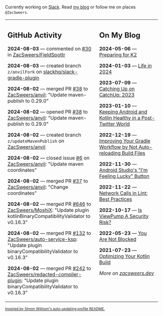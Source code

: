 Currently working on [Slack](https://slack.com/). Read [my blog](https://zacsweers.dev/) or follow me on places `@ZacSweers`.

<table><tr><td valign="top" width="60%">

## GitHub Activity
<!-- githubActivity starts -->
**2024-08-03** — commented on [#30](https://github.com/ZacSweers/FieldSpottr/pull/30#issuecomment-2267165633) in [ZacSweers/FieldSpottr](https://github.com/ZacSweers/FieldSpottr)

**2024-08-03** — created branch `z/anvilFork` on [slackhq/slack-gradle-plugin](https://github.com/slackhq/slack-gradle-plugin)

**2024-08-02** — merged PR [#38](https://github.com/ZacSweers/anvil/pull/38) to [ZacSweers/anvil](https://github.com/ZacSweers/anvil): "Update maven-publish to 0.29.0"

**2024-08-02** — opened PR [#38](https://github.com/ZacSweers/anvil/pull/38) to [ZacSweers/anvil](https://github.com/ZacSweers/anvil): "Update maven-publish to 0.29.0"

**2024-08-02** — created branch `z/updateMavenPublish` on [ZacSweers/anvil](https://github.com/ZacSweers/anvil)

**2024-08-02** — closed issue [#6](https://github.com/ZacSweers/anvil/issues/6) on [ZacSweers/anvil](https://github.com/ZacSweers/anvil): "Update maven coordinates"

**2024-08-02** — merged PR [#37](https://github.com/ZacSweers/anvil/pull/37) to [ZacSweers/anvil](https://github.com/ZacSweers/anvil): "Change coordinates"

**2024-08-02** — merged PR [#646](https://github.com/ZacSweers/MoshiX/pull/646) to [ZacSweers/MoshiX](https://github.com/ZacSweers/MoshiX): "Update plugin kotlinBinaryCompatibilityValidator to v0.16.3"

**2024-08-02** — merged PR [#132](https://github.com/ZacSweers/auto-service-ksp/pull/132) to [ZacSweers/auto-service-ksp](https://github.com/ZacSweers/auto-service-ksp): "Update plugin binaryCompatibilityValidator to v0.16.3"

**2024-08-02** — merged PR [#242](https://github.com/ZacSweers/redacted-compiler-plugin/pull/242) to [ZacSweers/redacted-compiler-plugin](https://github.com/ZacSweers/redacted-compiler-plugin): "Update plugin binaryCompatibilityValidator to v0.16.3"
<!-- githubActivity ends -->
</td><td valign="top" width="40%">

## On My Blog
<!-- blog starts -->
**2024-05-06** — [Preparing for K2](https://www.zacsweers.dev/preparing-for-k2/)

**2024-01-03** — [Life in 2024](https://www.zacsweers.dev/life-in-2024/)

**2023-07-09** — [Catching Up on CatchUp: 2023](https://www.zacsweers.dev/catching-up-on-catchup-2023/)

**2023-01-10** — [Keeping Android and Kotlin Healthy in a Post-Twitter World](https://www.zacsweers.dev/keeping-android-healthy/)

**2022-12-19** — [Improving Your Gradle Workflow by Not Auto-reloading Build Files](https://www.zacsweers.dev/improving-your-workflow-by-not-auto-reloading-build-files/)

**2022-11-30** — [Android Studio's "I'm Feeling Lucky" Button](https://www.zacsweers.dev/android-studios-im-feeling-lucky-button/)

**2022-11-22** — [Network Calls in Lint: Best Practices](https://www.zacsweers.dev/network-calls-in-lint-best-practices/)

**2022-10-17** — [Is ViewPump A Security Risk?](https://www.zacsweers.dev/is-viewpump-a-security-risk/)

**2022-05-23** — [You Are Not Blocked](https://www.zacsweers.dev/you-are-not-blocked/)

**2021-07-23** — [Optimizing Your Kotlin Build](https://www.zacsweers.dev/optimizing-your-kotlin-build/)
<!-- blog ends -->
_More on [zacsweers.dev](https://zacsweers.dev/)_
</td></tr></table>

<sub><a href="https://simonwillison.net/2020/Jul/10/self-updating-profile-readme/">Inspired by Simon Willison's auto-updating profile README.</a></sub>